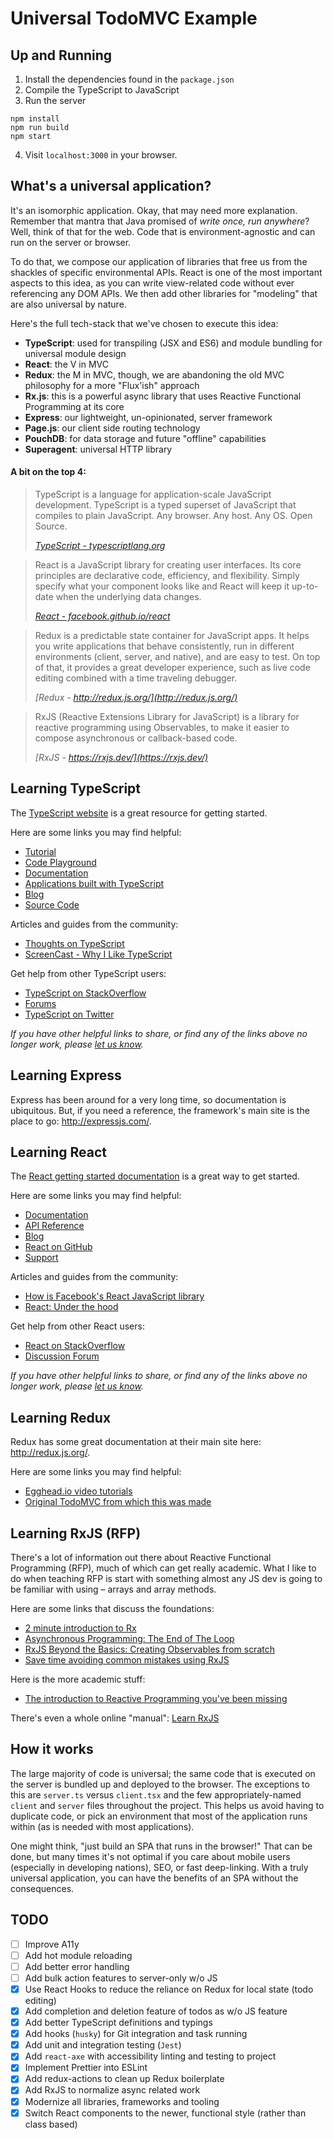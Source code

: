 # Universal TodoMVC Example

## Up and Running

1. Install the dependencies found in the `package.json`
2. Compile the TypeScript to JavaScript
3. Run the server

  ```
  npm install
  npm run build
  npm start
  ```

4. Visit `localhost:3000` in your browser.

## What's a universal application?

It's an isomorphic application. Okay, that may need more explanation. Remember that mantra that Java promised of _write once, run anywhere_? Well, think of that for the web. Code that is environment-agnostic and can run on the server or browser.

To do that, we compose our application of libraries that free us from the shackles of specific environmental APIs. React is one of the most important aspects to this idea, as you can write view-related code without ever referencing any DOM APIs. We then add other libraries for "modeling" that are also universal by nature.

Here's the full tech-stack that we've chosen to execute this idea:

- **TypeScript**: used for transpiling (JSX and ES6) and module bundling for universal module design
- **React**: the V in MVC
- **Redux**: the M in MVC, though, we are abandoning the old MVC philosophy for a more "Flux'ish" approach
- **Rx.js**: this is a powerful async library that uses Reactive Functional Programming at its core
- **Express**: our lightweight, un-opinionated, server framework
- **Page.js**: our client side routing technology
- **PouchDB**: for data storage and future "offline" capabilities
- **Superagent**: universal HTTP library

#### A bit on the top 4:

> TypeScript is a language for application-scale JavaScript development. TypeScript is a typed superset of JavaScript that compiles to plain JavaScript. Any browser. Any host. Any OS. Open Source.
>
> _[TypeScript - typescriptlang.org](http://typescriptlang.org)_

> React is a JavaScript library for creating user interfaces. Its core principles are declarative code, efficiency, and flexibility. Simply specify what your component looks like and React will keep it up-to-date when the underlying data changes.
>
> _[React - facebook.github.io/react](http://facebook.github.io/react)_

> Redux is a predictable state container for JavaScript apps. It helps you write applications that behave consistently, run in different environments (client, server, and native), and are easy to test. On top of that, it provides a great developer experience, such as live code editing combined with a time traveling debugger.
>
> _[Redux - http://redux.js.org/](http://redux.js.org/)_

>RxJS (Reactive Extensions Library for JavaScript) is a library for reactive programming using Observables, to make it easier to compose asynchronous or callback-based code.
>
> _[RxJS - https://rxjs.dev/](https://rxjs.dev/)_

## Learning TypeScript

The [TypeScript website](http://typescriptlang.org) is a great resource for getting started.

Here are some links you may find helpful:

- [Tutorial](http://www.typescriptlang.org/Tutorial)
- [Code Playground](http://www.typescriptlang.org/Playground)
- [Documentation](https://github.com/Microsoft/TypeScript/wiki)
- [Applications built with TypeScript](http://www.typescriptlang.org/Samples)
- [Blog](http://blogs.msdn.com/b/typescript)
- [Source Code](https://github.com/Microsoft/TypeScript)

Articles and guides from the community:

- [Thoughts on TypeScript](http://www.nczonline.net/blog/2012/10/04/thoughts-on-typescript)
- [ScreenCast - Why I Like TypeScript](http://www.leebrimelow.com/why-i-like-typescripts)

Get help from other TypeScript users:

- [TypeScript on StackOverflow](http://stackoverflow.com/questions/tagged/typescript)
- [Forums](https://github.com/Microsoft/TypeScript/issues)
- [TypeScript on Twitter](http://twitter.com/typescriptlang)

_If you have other helpful links to share, or find any of the links above no longer work, please [let us know](https://github.com/tastejs/todomvc/issues)._

## Learning Express

Express has been around for a very long time, so documentation is ubiquitous. But, if you need a reference, the framework's main site is the place to go: http://expressjs.com/.

## Learning React

The [React getting started documentation](http://facebook.github.io/react/docs/getting-started.html) is a great way to get started.

Here are some links you may find helpful:

- [Documentation](http://facebook.github.io/react/docs/getting-started.html)
- [API Reference](http://facebook.github.io/react/docs/reference.html)
- [Blog](http://facebook.github.io/react/blog/)
- [React on GitHub](https://github.com/facebook/react)
- [Support](http://facebook.github.io/react/support.html)

Articles and guides from the community:

- [How is Facebook's React JavaScript library](http://www.quora.com/React-JS-Library/How-is-Facebooks-React-JavaScript-library)
- [React: Under the hood](http://www.quora.com/Pete-Hunt/Posts/React-Under-the-Hood)

Get help from other React users:

* [React on StackOverflow](http://stackoverflow.com/questions/tagged/reactjs)
* [Discussion Forum](https://discuss.reactjs.org/)

_If you have other helpful links to share, or find any of the links above no longer work, please [let us know](https://github.com/tastejs/todomvc/issues)._

## Learning Redux

Redux has some great documentation at their main site here: http://redux.js.org/.

Here are some links you may find helpful:

- [Egghead.io video tutorials](https://egghead.io/series/getting-started-with-redux)
- [Original TodoMVC from which this was made](https://github.com/reactjs/redux/tree/master/examples/todomvc)

## Learning RxJS (RFP)

There's a lot of information out there about Reactive Functional Programming (RFP), much of which can get really academic. What I like to do when teaching RFP is start with something almost any JS dev is going to be familiar with using &ndash; arrays and array methods.

Here are some links that discuss the foundations:

- [2 minute introduction to Rx](https://medium.com/@andrestaltz/2-minute-introduction-to-rx-24c8ca793877)
- [Asynchronous Programming: The End of The Loop](https://egghead.io/courses/asynchronous-programming-the-end-of-the-loop)
- [RxJS Beyond the Basics: Creating Observables from scratch](https://egghead.io/courses/rxjs-beyond-the-basics-creating-observables-from-scratch)
- [Save time avoiding common mistakes using RxJS](https://egghead.io/courses/save-time-avoiding-common-mistakes-using-rxjs)

Here is the more academic stuff:

- [The introduction to Reactive Programming you've been missing](https://gist.github.com/staltz/868e7e9bc2a7b8c1f754)

There's even a whole online "manual": [Learn RxJS](https://www.learnrxjs.io/)

## How it works

The large majority of code is universal; the same code that is executed on the server is bundled up and deployed to the browser. The exceptions to this are `server.ts` versus `client.tsx` and the few appropriately-named `client` and `server` files throughout the project. This helps us avoid having to duplicate code, or pick an environment that most of the application runs within (as is needed with most applications).

One might think, "just build an SPA that runs in the browser!" That can be done, but many times it's not optimal if you care about mobile users (especially in developing nations), SEO, or fast deep-linking. With a truly universal application, you can have the benefits of an SPA without the consequences.

## TODO

- [ ] Improve A11y
- [ ] Add hot module reloading
- [ ] Add better error handling
- [ ] Add bulk action features to server-only w/o JS
- [x] Use React Hooks to reduce the reliance on Redux for local state (todo editing)
- [x] Add completion and deletion feature of todos as w/o JS feature
- [x] Add better TypeScript definitions and typings
- [x] Add hooks (`husky`) for Git integration and task running
- [x] Add unit and integration testing (`Jest`)
- [x] Add `react-axe` with accessibility linting and testing to project
- [x] Implement Prettier into ESLint
- [x] Add redux-actions to clean up Redux boilerplate
- [x] Add RxJS to normalize async related work
- [x] Modernize all libraries, frameworks and tooling
- [x] Switch React components to the newer, functional style (rather than class based)
